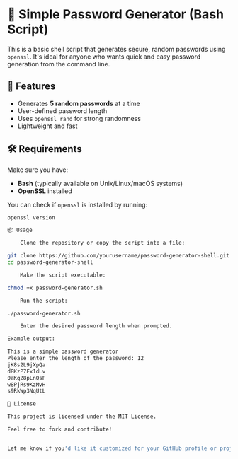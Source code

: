 # 🔐 Simple Password Generator (Bash Script)

This is a basic shell script that generates secure, random passwords using `openssl`. It's ideal for anyone who wants quick and easy password generation from the command line.

## 🚀 Features

- Generates **5 random passwords** at a time
- User-defined password length
- Uses `openssl rand` for strong randomness
- Lightweight and fast

## 🛠 Requirements

Make sure you have:

- **Bash** (typically available on Unix/Linux/macOS systems)
- **OpenSSL** installed

You can check if `openssl` is installed by running:

```bash
openssl version

📦 Usage

    Clone the repository or copy the script into a file:

git clone https://github.com/yourusername/password-generator-shell.git
cd password-generator-shell

    Make the script executable:

chmod +x password-generator.sh

    Run the script:

./password-generator.sh

    Enter the desired password length when prompted.

Example output:

This is a simple password generator
Please enter the length of the password: 12
jK8s2L9jXpQa
d8KzP7Fx1dLv
0aKqZ8pLnQsF
w8PjRs9KzMvH
s9RkWp3NqUtL

📄 License

This project is licensed under the MIT License.

Feel free to fork and contribute!


Let me know if you'd like it customized for your GitHub profile or project structure (e.g., `yourusername` ➜ `kobbyprincee`).

